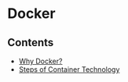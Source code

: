 # Docker

## Contents

- [Why Docker?](https://github.com/solarsdev/TIL/blob/master/Docker/why_docker.md)
- [Steps of Container Technology](https://github.com/solarsdev/TIL/blob/master/Docker/steps_of_conatiner_technology.md)
